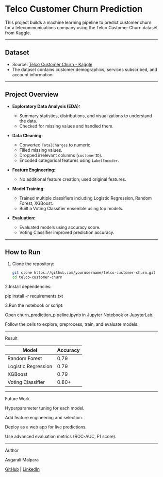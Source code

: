 # Telco Customer Churn Prediction

This project builds a machine learning pipeline to predict customer churn for a telecommunications company using the Telco Customer Churn dataset from Kaggle.

---

## Dataset

- Source: [Telco Customer Churn - Kaggle](https://www.kaggle.com/blastchar/telco-customer-churn)
- The dataset contains customer demographics, services subscribed, and account information.

---

## Project Overview

- **Exploratory Data Analysis (EDA):** 
  - Summary statistics, distributions, and visualizations to understand the data.
  - Checked for missing values and handled them.

- **Data Cleaning:**
  - Converted `TotalCharges` to numeric.
  - Filled missing values.
  - Dropped irrelevant columns (`customerID`).
  - Encoded categorical features using `LabelEncoder`.

- **Feature Engineering:**
  - No additional feature creation; used original features.

- **Model Training:**
  - Trained multiple classifiers including Logistic Regression, Random Forest, XGBoost.
  - Built a Voting Classifier ensemble using top models.

- **Evaluation:**
  - Evaluated models using accuracy score.
  - Voting Classifier improved prediction accuracy.

---

## How to Run

1. Clone the repository:
   ```bash
   git clone https://github.com/yourusername/telco-customer-churn.git
   cd telco-customer-churn

2.Install dependencies:

pip install -r requirements.txt


3.Run the notebook or script:

Open churn_prediction_pipeline.ipynb in Jupyter Notebook or JupyterLab.

Follow the cells to explore, preprocess, train, and evaluate models.

---

Result

| Model               | Accuracy |
| ------------------- | -------- |
| Random Forest       | 0.79     |
| Logistic Regression | 0.79     |
| XGBoost             | 0.79     |
| Voting Classifier   | 0.80+    |

---

Future Work


Hyperparameter tuning for each model.

Add feature engineering and selection.

Deploy as a web app for live predictions.

Use advanced evaluation metrics (ROC-AUC, F1 score).

---

Author

Asgarali Malpara 

[GitHub](https://github.com/asgarali429) | [LinkedIn](https://www.linkedin.com/in/asgarali-malpara-5a78462a9/)
